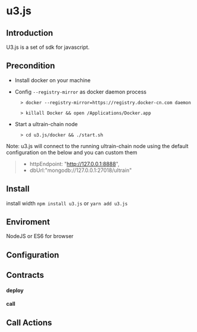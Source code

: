 # **u3.js**

## Introduction

U3.js is a set of sdk for javascript.

## Precondition

* Install docker on your machine
* Config `--registry-mirror` as docker daemon process
    
        > docker --registry-mirror=https://registry.docker-cn.com daemon
    
        > killall Docker && open /Applications/Docker.app
    
* Start a ultrain-chain node

        > cd u3.js/docker && ./start.sh
        
Note: u3.js will connect to the running ultrain-chain node using the default configuration on the below and you can custom them

> * httpEndpoint: "http://127.0.0.1:8888",
> * dbUrl:"mongodb://127.0.0.1:27018/ultrain"

## Install

install width `npm install u3.js` or `yarn add u3.js`

## Enviroment

NodeJS or ES6 for browser

## Configuration


## Contracts

#### deploy

#### call

## Call Actions